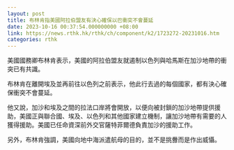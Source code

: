 ```yaml
---
layout: post
title: 布林肯指美國阿拉伯盟友有決心確保以巴衝突不會蔓延
date: 2023-10-16 00:37:54.000000000 +08:00
link: https://news.rthk.hk/rthk/ch/component/k2/1723272-20231016.htm
categories: rthk
---
```


美國國務卿布林肯表示，美國的阿拉伯盟友就遏制以色列與哈馬斯在加沙地帶的衝突已有共識。

布林肯在離開埃及並再前往以色列之前表示，他此行去過的每個國家，都有決心確保衝突不會蔓延。

他又說，加沙和埃及之間的拉法口岸將會開放，以便向被封鎖的加沙地帶提供援助，美國正與聯合國、埃及、以色列和其他國家建立機制，讓加沙地帶有需要的人獲得援助。美國已任命資深前外交官薩特菲爾德負責加沙的援助工作。

另外，布林肯強調，美國向地中海派遣航母的目的，並不是挑釁而是作出威懾。
